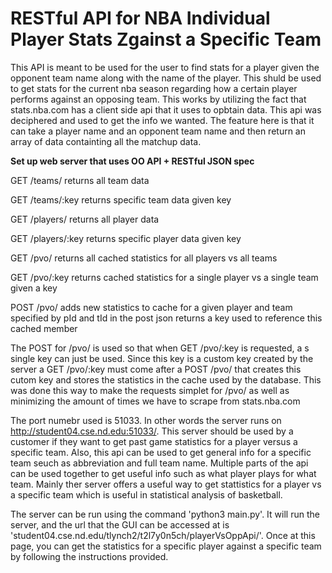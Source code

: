 # RESTful API for NBA Individual Player Stats Zgainst a Specific Team

This API is meant to be used for the user to find stats for a player given the opponent team name along with the name of the player. This shuld be used to get stats for the current nba season regarding how a certain player performs against an opposing team. This works by utilizing the fact that stats.nba.com has a client side api that it uses to opbtain data. This api was deciphered and used to get the info we wanted. The feature here is that it can take a player name and an opponent team name and then return an array of data containting all the matchup data.

**Set up web server that uses OO API + RESTful JSON spec**

GET /teams/
returns all team data

GET /teams/:key
returns specific team data given key

GET /players/
returns all player data

GET /players/:key
returns specific player data given key

GET /pvo/
returns all cached statistics for all players vs all teams

GET /pvo/:key
returns cached statistics for a single player vs a single team given a key

POST /pvo/
adds new statistics to cache for a given player and team specified by pId and tId in the post json
returns a key used to reference this cached member

The POST for /pvo/ is used so that when GET /pvo/:key is requested, a s single key can just be used. Since this key is a custom key created by the server a GET /pvo/:key must come after a POST /pvo/ that creates this cutom key and stores the statistics in the cache used by the database. This was done this way to make the requests simplet for /pvo/ as well as minimizing the amount of times we have to scrape from stats.nba.com

The port numebr used is 51033. In other words the server runs on http://student04.cse.nd.edu:51033/. This server should be used by a customer if they want to get past game statistics for a player versus a specific team. Also, this api can be used to get general info for a specific team seuch as abbreviation and full team name. Multiple parts of the api can be used together to get useful info such as what player plays for what team. Mainly ther server offers a useful way to get stattistics for a player vs a specific team which is useful in statistical analysis of basketball. 

The server can be run using the command 'python3 main.py'.  It will run the server, and the url that the GUI can be accessed at is 'student04.cse.nd.edu/tlynch2/t2l7y0n5ch/playerVsOppApi/'.  Once at this page, you can get the statistics for a specific player against a specific team by following the instructions provided.  
